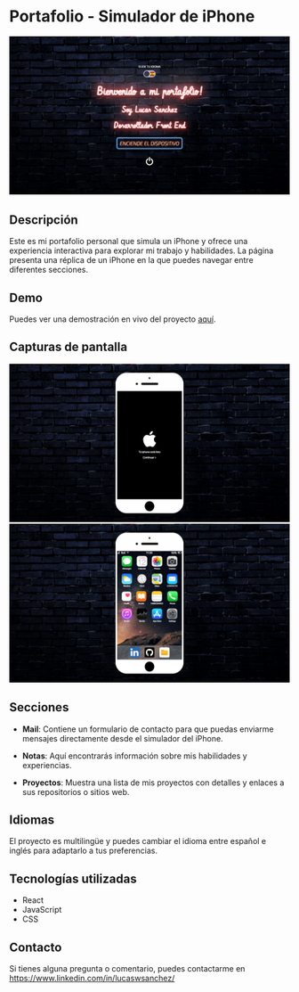 # Portafolio - Simulador de iPhone

![iPhone Simulator](/src/assets/images/screenshot1.png)

## Descripción
Este es mi portafolio personal que simula un iPhone y ofrece una experiencia interactiva para explorar mi trabajo y habilidades. La página presenta una réplica de un iPhone en la que puedes navegar entre diferentes secciones.

## Demo
Puedes ver una demostración en vivo del proyecto [aquí](https://www.example.com/demo).

## Capturas de pantalla
![Captura de pantalla 1](/src/assets/images/screenshot2.png)
![Captura de pantalla 2](/src/assets/images/screenshot3.png)

## Secciones
- **Mail**: Contiene un formulario de contacto para que puedas enviarme mensajes directamente desde el simulador del iPhone.

- **Notas**: Aquí encontrarás información sobre mis habilidades y experiencias.

- **Proyectos**: Muestra una lista de mis proyectos con detalles y enlaces a sus repositorios o sitios web.

## Idiomas
El proyecto es multilingüe y puedes cambiar el idioma entre español e inglés para adaptarlo a tus preferencias.

## Tecnologías utilizadas
- React
- JavaScript
- CSS

## Contacto
Si tienes alguna pregunta o comentario, puedes contactarme en https://www.linkedin.com/in/lucaswsanchez/
